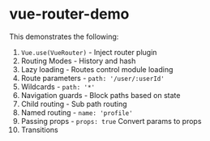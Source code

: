 # vue-router-demo

This demonstrates the following:

1. `Vue.use(VueRouter)` - Inject router plugin
1. Routing Modes - History and hash
1. Lazy loading - Routes control module loading
1. Route parameters - `path: '/user/:userId'`
1. Wildcards - `path: '*'`
1. Navigation guards - Block paths based on state
1. Child routing - Sub path routing
1. Named routing - `name: 'profile'`
1. Passing props - `props: true` Convert params to props
1. Transitions
